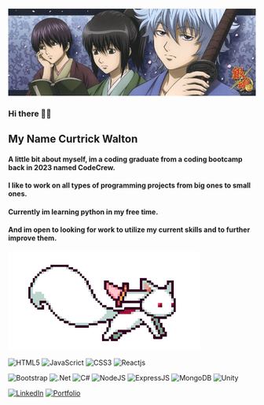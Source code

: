 
![Banner](./assets/banner.jpg)
### Hi there 👋🏽

## My Name Curtrick Walton
#### A little bit about myself, im a coding graduate from a coding bootcamp back in 2023 named CodeCrew.
#### I like to work on all types of programming projects from big ones to small ones.
#### Currently im learning python in my free time.
#### And im open to looking for work to utilize my current skills and to further improve them.

![AnimeGif](./assets/anime.gif)

![HTML5](https://img.shields.io/badge/html5-%23E34F26.svg?style=for-the-badge&logo=html5&logoColor=white)
![JavaScrict](https://img.shields.io/badge/javascript-%23323330.svg?style=for-the-badge&logo=javascript&logoColor=%23F7DF1E)
![CSS3](https://img.shields.io/badge/css3-%231572B6.svg?style=for-the-badge&logo=css3&logoColor=white)
![Reactjs](https://camo.githubusercontent.com/69401bb4ff812be6c9ad94e3c32b6e713787be21d1eafdab0041b6b4789fffb2/68747470733a2f2f696d672e736869656c64732e696f2f62616467652f2d52656163744a732d3631444146423f6c6f676f3d7265616374266c6f676f436f6c6f723d7768697465267374796c653d666f722d7468652d6261646765)

![Bootstrap](https://img.shields.io/badge/bootstrap-%238511FA.svg?style=for-the-badge&logo=bootstrap&logoColor=white)
![.Net](https://img.shields.io/badge/.NET-5C2D91?style=for-the-badge&logo=.net&logoColor=white)
![C#](https://img.shields.io/badge/c%23-%23239120.svg?style=for-the-badge&logo=csharp&logoColor=white)
![NodeJS](https://img.shields.io/badge/node.js-6DA55F?style=for-the-badge&logo=node.js&logoColor=white)
![ExpressJS](https://img.shields.io/badge/express.js-%23404d59.svg?style=for-the-badge&logo=express&logoColor=%2361DAFB)
![MongoDB](https://img.shields.io/badge/MongoDB-%234ea94b.svg?style=for-the-badge&logo=mongodb&logoColor=white)
![Unity](https://img.shields.io/badge/unity-%23000000.svg?style=for-the-badge&logo=unity&logoColor=white)

<a href='https://linkedin.com/in/curtrick-walton-553b4925a'>![LinkedIn](https://img.shields.io/badge/linkedin-%230077B5.svg?style=for-the-badge&logo=linkedin&logoColor=white)</a> </a> <a href='https://curtrick-portfolio.netlify.app/'>![Portfolio](https://img.shields.io/badge/Portfolio-%23000000.svg?style=for-the-badge&logo=firefox&logoColor=#FF7139)</a>




<!--
**CurtWal/CurtWal** is a ✨ _special_ ✨ repository because its `README.md` (this file) appears on your GitHub profile.

Here are some ideas to get you started:

- 🔭 I’m currently working on ...
- 🌱 I’m currently learning ...
- 👯 I’m looking to collaborate on ...
- 🤔 I’m looking for help with ...
- 💬 Ask me about ...
- 📫 How to reach me: ...
- 😄 Pronouns: ...
- ⚡ Fun fact: ...
-->
